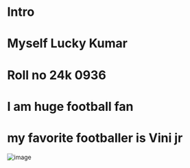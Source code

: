 # Intro
# Myself Lucky Kumar
# Roll no 24k 0936
# I am huge football fan
# my favorite footballer is Vini jr
![image](https://github.com/user-attachments/assets/d57b39a4-84a6-4702-9525-110094cd36f6)


